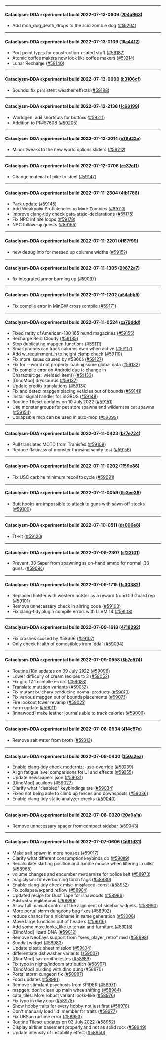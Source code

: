 
---

#### Cataclysm-DDA experimental build 2022-07-13-0609 ([704a963](https://github.com/CleverRaven/Cataclysm-DDA/releases/tag/cdda-experimental-2022-07-13-0609))

* Add mon_dog_death_drops to the acid zombie dog ([#59204](https://github.com/CleverRaven/Cataclysm-DDA/pull/59204))

---

#### Cataclysm-DDA experimental build 2022-07-13-0109 ([10a4412](https://github.com/CleverRaven/Cataclysm-DDA/releases/tag/cdda-experimental-2022-07-13-0109))

* Port point types for construction-related stuff ([#59187](https://github.com/CleverRaven/Cataclysm-DDA/pull/59187))
* Atomic coffee makers now look like coffee makers ([#59214](https://github.com/CleverRaven/Cataclysm-DDA/pull/59214))
* Lunar Recharge ([#59140](https://github.com/CleverRaven/Cataclysm-DDA/pull/59140))

---

#### Cataclysm-DDA experimental build 2022-07-13-0000 ([b3106cf](https://github.com/CleverRaven/Cataclysm-DDA/releases/tag/cdda-experimental-2022-07-13-0000))

* Sounds: fix persistent weather effects ([#59188](https://github.com/CleverRaven/Cataclysm-DDA/pull/59188))

---

#### Cataclysm-DDA experimental build 2022-07-12-2138 ([1d66199](https://github.com/CleverRaven/Cataclysm-DDA/releases/tag/cdda-experimental-2022-07-12-2138))

* Worldgen: add shortcuts for buttons ([#59211](https://github.com/CleverRaven/Cataclysm-DDA/pull/59211))
* Addition to PR#57608 ([#59205](https://github.com/CleverRaven/Cataclysm-DDA/pull/59205))

---

#### Cataclysm-DDA experimental build 2022-07-12-2014 ([e89d22a](https://github.com/CleverRaven/Cataclysm-DDA/releases/tag/cdda-experimental-2022-07-12-2014))

* Minor tweaks to the new world options sliders ([#59212](https://github.com/CleverRaven/Cataclysm-DDA/pull/59212))

---

#### Cataclysm-DDA experimental build 2022-07-12-0706 ([ec37cf1](https://github.com/CleverRaven/Cataclysm-DDA/releases/tag/cdda-experimental-2022-07-12-0706))

* Change material of pike to steel ([#59147](https://github.com/CleverRaven/Cataclysm-DDA/pull/59147))

---

#### Cataclysm-DDA experimental build 2022-07-11-2304 ([41b1786](https://github.com/CleverRaven/Cataclysm-DDA/releases/tag/cdda-experimental-2022-07-11-2304))

* Park update ([#59145](https://github.com/CleverRaven/Cataclysm-DDA/pull/59145))
* Add Weakpoint Proficiencies to More Zombies ([#59113](https://github.com/CleverRaven/Cataclysm-DDA/pull/59113))
* Improve clang-tidy check cata-static-declarations ([#59175](https://github.com/CleverRaven/Cataclysm-DDA/pull/59175))
* Fix NPC infinite loops ([#59178](https://github.com/CleverRaven/Cataclysm-DDA/pull/59178))
* NPC follow-up quests ([#59165](https://github.com/CleverRaven/Cataclysm-DDA/pull/59165))

---

#### Cataclysm-DDA experimental build 2022-07-11-2201 ([4f67f99](https://github.com/CleverRaven/Cataclysm-DDA/releases/tag/cdda-experimental-2022-07-11-2201))

* new debug info for messed up columns widths ([#59159](https://github.com/CleverRaven/Cataclysm-DDA/pull/59159))

---

#### Cataclysm-DDA experimental build 2022-07-11-1305 ([20872a7](https://github.com/CleverRaven/Cataclysm-DDA/releases/tag/cdda-experimental-2022-07-11-1305))

* fix integrated armor burning up ([#59097](https://github.com/CleverRaven/Cataclysm-DDA/pull/59097))

---

#### Cataclysm-DDA experimental build 2022-07-11-1202 ([a54abb5](https://github.com/CleverRaven/Cataclysm-DDA/releases/tag/cdda-experimental-2022-07-11-1202))

* Fix compile error in MinGW cross compile ([#59171](https://github.com/CleverRaven/Cataclysm-DDA/pull/59171))

---

#### Cataclysm-DDA experimental build 2022-07-11-0524 ([ca79ddd](https://github.com/CleverRaven/Cataclysm-DDA/releases/tag/cdda-experimental-2022-07-11-0524))

* Fixed rarity of American-180 165 round magazines ([#59155](https://github.com/CleverRaven/Cataclysm-DDA/pull/59155))
* Recharge Relic Cloudy ([#59135](https://github.com/CleverRaven/Cataclysm-DDA/pull/59135))
* Stop duplicating mapgen functions ([#59111](https://github.com/CleverRaven/Cataclysm-DDA/pull/59111))
* Smartphones can track calories even when active ([#59117](https://github.com/CleverRaven/Cataclysm-DDA/pull/59117))
* Add w_requirement_h to height clamp check ([#59119](https://github.com/CleverRaven/Cataclysm-DDA/pull/59119))
* Fix more issues caused by #58666 ([#59127](https://github.com/CleverRaven/Cataclysm-DDA/pull/59127))
* Fix for --world not properly loading some global data ([#59132](https://github.com/CleverRaven/Cataclysm-DDA/pull/59132))
* Fix compile error on Android due to change in Character::get_wielded_item() ([#59133](https://github.com/CleverRaven/Cataclysm-DDA/pull/59133))
* [DinoMod] dryosaurus ([#59137](https://github.com/CleverRaven/Cataclysm-DDA/pull/59137))
* Update credits translations ([#59134](https://github.com/CleverRaven/Cataclysm-DDA/pull/59134))
* Fix and detect mapgen placing vehicles out of bounds ([#59141](https://github.com/CleverRaven/Cataclysm-DDA/pull/59141))
* Install signal handler for SIGBUS ([#59148](https://github.com/CleverRaven/Cataclysm-DDA/pull/59148))
* Routine Tileset updates on 10 July 2022 ([#59151](https://github.com/CleverRaven/Cataclysm-DDA/pull/59151))
* Use monster groups for pet store spawns and wilderness cat spawns ([#59154](https://github.com/CleverRaven/Cataclysm-DDA/pull/59154))
* Collapsible mop can be used in auto-mop ([#59099](https://github.com/CleverRaven/Cataclysm-DDA/pull/59099))

---

#### Cataclysm-DDA experimental build 2022-07-11-0423 ([b77e724](https://github.com/CleverRaven/Cataclysm-DDA/releases/tag/cdda-experimental-2022-07-11-0423))

* Pull translated MOTD from Tranisfex ([#59109](https://github.com/CleverRaven/Cataclysm-DDA/pull/59109))
* Reduce flakiness of monster throwing sanity test ([#59156](https://github.com/CleverRaven/Cataclysm-DDA/pull/59156))

---

#### Cataclysm-DDA experimental build 2022-07-11-0202 ([1159e88](https://github.com/CleverRaven/Cataclysm-DDA/releases/tag/cdda-experimental-2022-07-11-0202))

* Fix USC carbine minimum recoil to cycle ([#59091](https://github.com/CleverRaven/Cataclysm-DDA/pull/59091))

---

#### Cataclysm-DDA experimental build 2022-07-11-0059 ([9c3ee36](https://github.com/CleverRaven/Cataclysm-DDA/releases/tag/cdda-experimental-2022-07-11-0059))

* Butt hooks are impossible to attach to guns with sawn-off stocks ([#59100](https://github.com/CleverRaven/Cataclysm-DDA/pull/59100))

---

#### Cataclysm-DDA experimental build 2022-07-10-0511 ([de006e8](https://github.com/CleverRaven/Cataclysm-DDA/releases/tag/cdda-experimental-2022-07-10-0511))

* Tt→It ([#59120](https://github.com/CleverRaven/Cataclysm-DDA/pull/59120))

---

#### Cataclysm-DDA experimental build 2022-07-09-2307 ([cf23f01](https://github.com/CleverRaven/Cataclysm-DDA/releases/tag/cdda-experimental-2022-07-09-2307))

* Prevent .38 Super from spawning as on-hand ammo for normal .38 guns. ([#59090](https://github.com/CleverRaven/Cataclysm-DDA/pull/59090))

---

#### Cataclysm-DDA experimental build 2022-07-09-1715 ([1d30382](https://github.com/CleverRaven/Cataclysm-DDA/releases/tag/cdda-experimental-2022-07-09-1715))

* Replaced holster with western holster as a reward from Old Guard rep ([#59101](https://github.com/CleverRaven/Cataclysm-DDA/pull/59101))
* Remove unnecessary check in aiming code ([#59103](https://github.com/CleverRaven/Cataclysm-DDA/pull/59103))
* Fix clang-tidy plugin compile errors with LLVM 14 ([#59108](https://github.com/CleverRaven/Cataclysm-DDA/pull/59108))

---

#### Cataclysm-DDA experimental build 2022-07-09-1618 ([4718292](https://github.com/CleverRaven/Cataclysm-DDA/releases/tag/cdda-experimental-2022-07-09-1618))

* Fix crashes caused by #58666 ([#59107](https://github.com/CleverRaven/Cataclysm-DDA/pull/59107))
* Only check health of comestibles from 'dda' ([#59094](https://github.com/CleverRaven/Cataclysm-DDA/pull/59094))

---

#### Cataclysm-DDA experimental build 2022-07-09-0558 ([8b7e574](https://github.com/CleverRaven/Cataclysm-DDA/releases/tag/cdda-experimental-2022-07-09-0558))

* Routine i18n updates on 09 July 2022 ([#59096](https://github.com/CleverRaven/Cataclysm-DDA/pull/59096))
* Lower difficulty of cream recipes to 3 ([#59052](https://github.com/CleverRaven/Cataclysm-DDA/pull/59052))
* Fix gcc 12.1 compile errors ([#59083](https://github.com/CleverRaven/Cataclysm-DDA/pull/59083))
* Translate mutation variants ([#59082](https://github.com/CleverRaven/Cataclysm-DDA/pull/59082))
* Fix mutant butchery producing normal products ([#59073](https://github.com/CleverRaven/Cataclysm-DDA/pull/59073))
* Fix various mapgen out of bounds placements ([#59072](https://github.com/CleverRaven/Cataclysm-DDA/pull/59072))
* Fire lookout tower revamp ([#59025](https://github.com/CleverRaven/Cataclysm-DDA/pull/59025))
* Farm update ([#59011](https://github.com/CleverRaven/Cataclysm-DDA/pull/59011))
* [innawood] make leather journals able to track calories ([#59006](https://github.com/CleverRaven/Cataclysm-DDA/pull/59006))

---

#### Cataclysm-DDA experimental build 2022-07-08-0934 ([414c57e](https://github.com/CleverRaven/Cataclysm-DDA/releases/tag/cdda-experimental-2022-07-08-0934))

* Remove salt water from broth ([#59013](https://github.com/CleverRaven/Cataclysm-DDA/pull/59013))

---

#### Cataclysm-DDA experimental build 2022-07-08-0430 ([350a2ea](https://github.com/CleverRaven/Cataclysm-DDA/releases/tag/cdda-experimental-2022-07-08-0430))

* Enable clang-tidy check modernize-use-override ([#59039](https://github.com/CleverRaven/Cataclysm-DDA/pull/59039))
* Align fatigue level comparisons for UI and effects ([#59055](https://github.com/CleverRaven/Cataclysm-DDA/pull/59055))
* Update newspapers.json ([#59031](https://github.com/CleverRaven/Cataclysm-DDA/pull/59031))
* [DinoMod] aquilops ([#59027](https://github.com/CleverRaven/Cataclysm-DDA/pull/59027))
* Clarify what "disabled" keybindings are ([#59034](https://github.com/CleverRaven/Cataclysm-DDA/pull/59034))
* Fixed not being able to climb up fences and downspouts ([#59036](https://github.com/CleverRaven/Cataclysm-DDA/pull/59036))
* Enable clang-tidy static analyzer checks ([#59040](https://github.com/CleverRaven/Cataclysm-DDA/pull/59040))

---

#### Cataclysm-DDA experimental build 2022-07-08-0320 ([20a9a1a](https://github.com/CleverRaven/Cataclysm-DDA/releases/tag/cdda-experimental-2022-07-08-0320))

* Remove unnecessary spacer from compact sidebar ([#59043](https://github.com/CleverRaven/Cataclysm-DDA/pull/59043))

---

#### Cataclysm-DDA experimental build 2022-07-07-0606 ([3d81d31](https://github.com/CleverRaven/Cataclysm-DDA/releases/tag/cdda-experimental-2022-07-07-0606))

* Make salt spawn in more houses ([#59017](https://github.com/CleverRaven/Cataclysm-DDA/pull/59017))
* Clarify what different consumption keybinds do ([#59009](https://github.com/CleverRaven/Cataclysm-DDA/pull/59009))
* Recalculate starting position and handle mouse when filtering in uilist ([#58965](https://github.com/CleverRaven/Cataclysm-DDA/pull/58965))
* volume changes and encumber mordernize for police belt ([#58973](https://github.com/CleverRaven/Cataclysm-DDA/pull/58973))
* magiclysm: fix everburning torch flags ([#58980](https://github.com/CleverRaven/Cataclysm-DDA/pull/58980))
* Enable clang-tidy check misc-misplaced-const ([#58982](https://github.com/CleverRaven/Cataclysm-DDA/pull/58982))
* Fix collapse/expand reflow ([#58984](https://github.com/CleverRaven/Cataclysm-DDA/pull/58984))
* Updated recipe for Duct Tape for innawoods ([#58986](https://github.com/CleverRaven/Cataclysm-DDA/pull/58986))
* Add extra nightmares ([#58985](https://github.com/CleverRaven/Cataclysm-DDA/pull/58985))
* Allow full manual control of the alignment of sidebar widgets. ([#58990](https://github.com/CleverRaven/Cataclysm-DDA/pull/58990))
* More portal storm dungeons bug fixes ([#58992](https://github.com/CleverRaven/Cataclysm-DDA/pull/58992))
* reduce chance for a nickname in name generation ([#59008](https://github.com/CleverRaven/Cataclysm-DDA/pull/59008))
* Move large functions out of headers ([#59016](https://github.com/CleverRaven/Cataclysm-DDA/pull/59016))
* Add some more looks_like to terrain and furniture ([#59018](https://github.com/CleverRaven/Cataclysm-DDA/pull/59018))
* [DinoMod] lizard DNA ([#59012](https://github.com/CleverRaven/Cataclysm-DDA/pull/59012))
* Remove NeoDays support from "sees_player_retro" mod ([#58998](https://github.com/CleverRaven/Cataclysm-DDA/pull/58998))
* Sundial widget ([#58983](https://github.com/CleverRaven/Cataclysm-DDA/pull/58983))
* Update plastic sheet mission ([#59004](https://github.com/CleverRaven/Cataclysm-DDA/pull/59004))
* differentiate dishwasher variants ([#59007](https://github.com/CleverRaven/Cataclysm-DDA/pull/59007))
* [DinoMod] saurornitholestes ([#58989](https://github.com/CleverRaven/Cataclysm-DDA/pull/58989))
* Fix typo in nights/indoors attribution ([#58997](https://github.com/CleverRaven/Cataclysm-DDA/pull/58997))
* [DinoMod] building with dino dung ([#58970](https://github.com/CleverRaven/Cataclysm-DDA/pull/58970))
* Portal storm dungeon fix ([#58987](https://github.com/CleverRaven/Cataclysm-DDA/pull/58987))
* Food updates ([#58981](https://github.com/CleverRaven/Cataclysm-DDA/pull/58981))
* Remove stimulant psychosis from SPIDER ([#58971](https://github.com/CleverRaven/Cataclysm-DDA/pull/58971))
* mapgen: don't clean up main when shifting ([#58964](https://github.com/CleverRaven/Cataclysm-DDA/pull/58964))
* cata_tiles: More robust variant looks-like ([#58976](https://github.com/CleverRaven/Cataclysm-DDA/pull/58976))
* Fix typo in diary.cpp ([#58975](https://github.com/CleverRaven/Cataclysm-DDA/pull/58975))
* Show hobby traits for every hobby, not just first ([#58978](https://github.com/CleverRaven/Cataclysm-DDA/pull/58978))
* Don't manually load 'id' member for traits ([#58977](https://github.com/CleverRaven/Cataclysm-DDA/pull/58977))
* Fix UBSan runtime error ([#58953](https://github.com/CleverRaven/Cataclysm-DDA/pull/58953))
* Routine Tileset updates on 03 July 2022 ([#58952](https://github.com/CleverRaven/Cataclysm-DDA/pull/58952))
* Display airliner basement properly and not as solid rock ([#58949](https://github.com/CleverRaven/Cataclysm-DDA/pull/58949))
* Update intensity of instability effect ([#58950](https://github.com/CleverRaven/Cataclysm-DDA/pull/58950))
